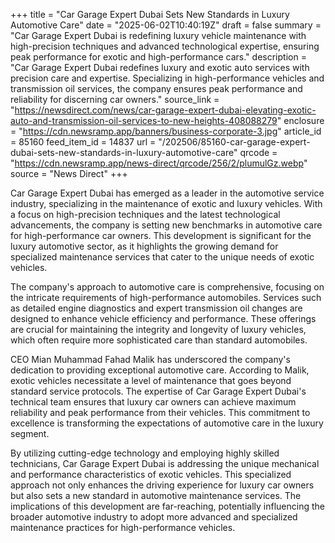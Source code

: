 +++
title = "Car Garage Expert Dubai Sets New Standards in Luxury Automotive Care"
date = "2025-06-02T10:40:19Z"
draft = false
summary = "Car Garage Expert Dubai is redefining luxury vehicle maintenance with high-precision techniques and advanced technological expertise, ensuring peak performance for exotic and high-performance cars."
description = "Car Garage Expert Dubai redefines luxury and exotic auto services with precision care and expertise. Specializing in high-performance vehicles and transmission oil services, the company ensures peak performance and reliability for discerning car owners."
source_link = "https://newsdirect.com/news/car-garage-expert-dubai-elevating-exotic-auto-and-transmission-oil-services-to-new-heights-408088279"
enclosure = "https://cdn.newsramp.app/banners/business-corporate-3.jpg"
article_id = 85160
feed_item_id = 14837
url = "/202506/85160-car-garage-expert-dubai-sets-new-standards-in-luxury-automotive-care"
qrcode = "https://cdn.newsramp.app/news-direct/qrcode/256/2/plumulGz.webp"
source = "News Direct"
+++

<p>Car Garage Expert Dubai has emerged as a leader in the automotive service industry, specializing in the maintenance of exotic and luxury vehicles. With a focus on high-precision techniques and the latest technological advancements, the company is setting new benchmarks in automotive care for high-performance car owners. This development is significant for the luxury automotive sector, as it highlights the growing demand for specialized maintenance services that cater to the unique needs of exotic vehicles.</p><p>The company's approach to automotive care is comprehensive, focusing on the intricate requirements of high-performance automobiles. Services such as detailed engine diagnostics and expert transmission oil changes are designed to enhance vehicle efficiency and performance. These offerings are crucial for maintaining the integrity and longevity of luxury vehicles, which often require more sophisticated care than standard automobiles.</p><p>CEO Mian Muhammad Fahad Malik has underscored the company's dedication to providing exceptional automotive care. According to Malik, exotic vehicles necessitate a level of maintenance that goes beyond standard service protocols. The expertise of Car Garage Expert Dubai's technical team ensures that luxury car owners can achieve maximum reliability and peak performance from their vehicles. This commitment to excellence is transforming the expectations of automotive care in the luxury segment.</p><p>By utilizing cutting-edge technology and employing highly skilled technicians, Car Garage Expert Dubai is addressing the unique mechanical and performance characteristics of exotic vehicles. This specialized approach not only enhances the driving experience for luxury car owners but also sets a new standard in automotive maintenance services. The implications of this development are far-reaching, potentially influencing the broader automotive industry to adopt more advanced and specialized maintenance practices for high-performance vehicles.</p>